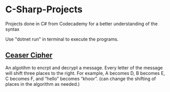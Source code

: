 # C-Sharp-Projects
Projects done in C# from Codecademy for a better understanding of the syntax   

Use "dotnet run" in terminal to execute the programs. 

## [Ceaser Cipher](https://github.com/aditya-tekale-99/C-Sharp-Projects/tree/main/Caesar%20Cipher)
An algotihm to encrpt and decrypt a message.
Every letter of the message will shift three places to the right. For example, A becomes D, B becomes E, C becomes F, and “hello” becomes “khoor”.
(can change the shifting of places in the algorithm as needed.)

